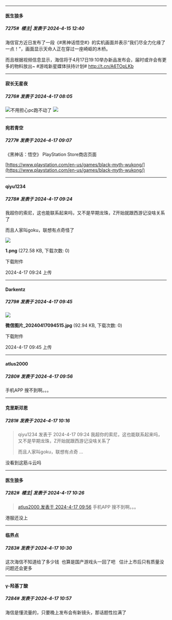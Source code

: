 ﻿
*****

####  医生狼多  
##### 7275#         楼主| 发表于 2024-4-15 12:40

海信官方近日发布了一段《#黑神话悟空#》的实机画面并表示“我们尽全力化缘了一点！”，画面显示天命人正在穿过一座崎岖的木桥。

而且根据视频信息显示，海信将于4月17日19:10举办新品发布会，届时或许会有更多的物料放出~ #游戏新星媒体扶持计划# http://t.cn/A6TOpLKb ​​​


*****

####  寂长无星夜  
##### 7276#       发表于 2024-4-17 08:05

<img src="https://static.saraba1st.com/image/smiley/face2017/015.png" referrerpolicy="no-referrer">不用担心pc跑不动了
<img src="https://p.sda1.dev/17/748a53491cc1dec5f26c16313f300b13/CMP_20240417080453791.png" referrerpolicy="no-referrer">


*****

####  宛若青空  
##### 7277#       发表于 2024-4-17 09:07

《黑神话：悟空》 PlayStation Store商店页面

[https://www.playstation.com/en-us/games/black-myth-wukong/](https://www.playstation.com/en-us/games/black-myth-wukong/)


*****

####  qiyu1234  
##### 7278#       发表于 2024-4-17 09:24

我超你的索尼，这也能联系起来吗，又不是早期龙珠，Z开始就跟西游记没啥关系了

而且人家叫goku，联想有点奇怪了

<img src="https://img.saraba1st.com/forum/202404/17/092429h13ajc6w2z23waoo.png" referrerpolicy="no-referrer">

<strong>1.png</strong> (272.58 KB, 下载次数: 0)

下载附件

2024-4-17 09:24 上传


*****

####  Darkentz  
##### 7279#       发表于 2024-4-17 09:45

<img src="https://img.saraba1st.com/forum/202404/17/094546eiwe9tbaie1rtaeb.jpg" referrerpolicy="no-referrer">

<strong>微信图片_20240417094515.jpg</strong> (92.94 KB, 下载次数: 0)

下载附件

2024-4-17 09:45 上传


*****

####  atlus2000  
##### 7280#       发表于 2024-4-17 09:56

手机APP 搜不到啊。。。


*****

####  克里斯邓恩  
##### 7281#       发表于 2024-4-17 10:16

<blockquote>qiyu1234 发表于 2024-4-17 09:24
我超你的索尼，这也能联系起来吗，又不是早期龙珠，Z开始就跟西游记没啥关系了

而且人家叫goku，联想有点奇 ...</blockquote>
没看到这筋斗云吗


*****

####  医生狼多  
##### 7282#         楼主| 发表于 2024-4-17 10:26

<blockquote><a href="httphttps://bbs.saraba1st.com/2b/forum.php?mod=redirect&amp;goto=findpost&amp;pid=64624444&amp;ptid=1955542" target="_blank">atlus2000 发表于 2024-4-17 09:56</a>
手机APP 搜不到啊。。。</blockquote>
港服还没上

*****

####  临界点  
##### 7283#       发表于 2024-4-17 10:30

这次海信不知道给了多少钱  也算是国产游戏头一回了吧   估计上市后只有质量没问题还会更多


*****

####  γ-羟基丁酸  
##### 7284#       发表于 2024-4-17 10:57

海信是懂流量的，只要晚上发布会有新镜头，那话题性拉满了

